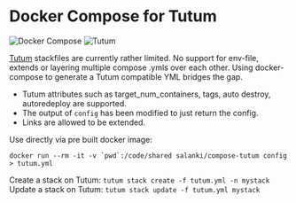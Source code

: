 Docker Compose for Tutum
==============
![Docker Compose](https://raw.githubusercontent.com/salanki/compose/master/logo.png "Docker Compose Logo")
![Tutum](https://tutumcloud.files.wordpress.com/2014/04/cropped-logo-200x49.png "Tutm Logo")

[Tutum](https://www.tutum.co/) stackfiles are currently rather limited. No support
for env-file, extends or layering multiple compose .ymls over each
other. Using docker-compose to generate a Tutum compatible YML bridges
the gap.

- Tutum attributes such as target_num_containers, tags, auto destroy,
autoredeploy are supported.
- The output of `config` has been modified to just return the config.
- Links are allowed to be extended.

Use directly via pre built docker image:
```
docker run --rm -it -v `pwd`:/code/shared salanki/compose-tutum config > tutum.yml
```
Create a stack on Tutum: `tutum stack create -f tutum.yml -n mystack`
Update a stack on Tutum: `tutum stack update -f tutum.yml mystack`
